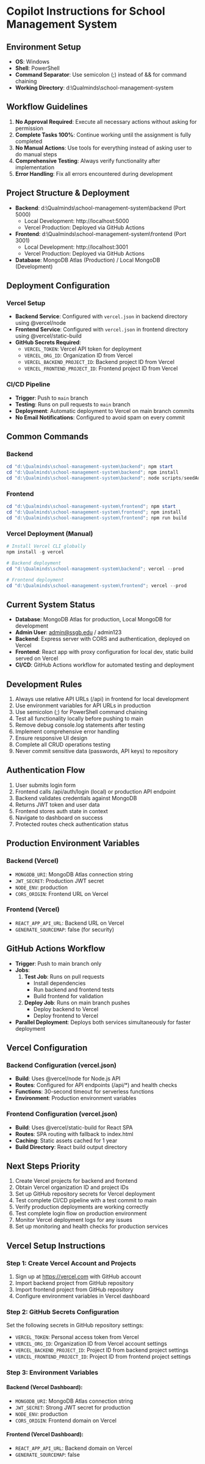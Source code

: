 # Copilot Instructions for School Management System

## Environment Setup
- **OS**: Windows
- **Shell**: PowerShell
- **Command Separator**: Use semicolon (;) instead of && for command chaining
- **Working Directory**: d:\Qualminds\school-management-system

## Workflow Guidelines
1. **No Approval Required**: Execute all necessary actions without asking for permission
2. **Complete Tasks 100%**: Continue working until the assignment is fully completed
3. **No Manual Actions**: Use tools for everything instead of asking user to do manual steps
4. **Comprehensive Testing**: Always verify functionality after implementation
5. **Error Handling**: Fix all errors encountered during development

## Project Structure & Deployment
- **Backend**: d:\Qualminds\school-management-system\backend (Port 5000)
  - Local Development: http://localhost:5000
  - Vercel Production: Deployed via GitHub Actions
- **Frontend**: d:\Qualminds\school-management-system\frontend (Port 3001)
  - Local Development: http://localhost:3001
  - Vercel Production: Deployed via GitHub Actions
- **Database**: MongoDB Atlas (Production) / Local MongoDB (Development)

## Deployment Configuration
### Vercel Setup
- **Backend Service**: Configured with `vercel.json` in backend directory using @vercel/node
- **Frontend Service**: Configured with `vercel.json` in frontend directory using @vercel/static-build
- **GitHub Secrets Required**:
  - `VERCEL_TOKEN`: Vercel API token for deployment
  - `VERCEL_ORG_ID`: Organization ID from Vercel
  - `VERCEL_BACKEND_PROJECT_ID`: Backend project ID from Vercel
  - `VERCEL_FRONTEND_PROJECT_ID`: Frontend project ID from Vercel

### CI/CD Pipeline
- **Trigger**: Push to `main` branch
- **Testing**: Runs on pull requests to `main` branch
- **Deployment**: Automatic deployment to Vercel on main branch commits
- **No Email Notifications**: Configured to avoid spam on every commit

## Common Commands
### Backend
```powershell
cd "d:\Qualminds\school-management-system\backend"; npm start
cd "d:\Qualminds\school-management-system\backend"; npm install
cd "d:\Qualminds\school-management-system\backend"; node scripts/seedAdmin.js
```

### Frontend
```powershell
cd "d:\Qualminds\school-management-system\frontend"; npm start
cd "d:\Qualminds\school-management-system\frontend"; npm install
cd "d:\Qualminds\school-management-system\frontend"; npm run build
```

### Vercel Deployment (Manual)
```powershell
# Install Vercel CLI globally
npm install -g vercel

# Backend deployment
cd "d:\Qualminds\school-management-system\backend"; vercel --prod

# Frontend deployment
cd "d:\Qualminds\school-management-system\frontend"; vercel --prod
```

## Current System Status
- **Database**: MongoDB Atlas for production, Local MongoDB for development
- **Admin User**: admin@ssgb.edu / admin123
- **Backend**: Express server with CORS and authentication, deployed on Vercel
- **Frontend**: React app with proxy configuration for local dev, static build served on Vercel
- **CI/CD**: GitHub Actions workflow for automated testing and deployment

## Development Rules
1. Always use relative API URLs (/api) in frontend for local development
2. Use environment variables for API URLs in production
3. Use semicolon (;) for PowerShell command chaining
4. Test all functionality locally before pushing to main
5. Remove debug console.log statements after testing
6. Implement comprehensive error handling
7. Ensure responsive UI design
8. Complete all CRUD operations testing
9. Never commit sensitive data (passwords, API keys) to repository

## Authentication Flow
1. User submits login form
2. Frontend calls /api/auth/login (local) or production API endpoint
3. Backend validates credentials against MongoDB
4. Returns JWT token and user data
5. Frontend stores auth state in context
6. Navigate to dashboard on success
7. Protected routes check authentication status

## Production Environment Variables
### Backend (Vercel)
- `MONGODB_URI`: MongoDB Atlas connection string
- `JWT_SECRET`: Production JWT secret
- `NODE_ENV`: production
- `CORS_ORIGIN`: Frontend URL on Vercel

### Frontend (Vercel)
- `REACT_APP_API_URL`: Backend URL on Vercel
- `GENERATE_SOURCEMAP`: false (for security)

## GitHub Actions Workflow
- **Trigger**: Push to main branch only
- **Jobs**:
  1. **Test Job**: Runs on pull requests
     - Install dependencies
     - Run backend and frontend tests
     - Build frontend for validation
  2. **Deploy Job**: Runs on main branch pushes
     - Deploy backend to Vercel
     - Deploy frontend to Vercel
- **Parallel Deployment**: Deploys both services simultaneously for faster deployment

## Vercel Configuration
### Backend Configuration (vercel.json)
- **Build**: Uses @vercel/node for Node.js API
- **Routes**: Configured for API endpoints (/api/*) and health checks
- **Functions**: 30-second timeout for serverless functions
- **Environment**: Production environment variables

### Frontend Configuration (vercel.json)
- **Build**: Uses @vercel/static-build for React SPA
- **Routes**: SPA routing with fallback to index.html
- **Caching**: Static assets cached for 1 year
- **Build Directory**: React build output directory

## Next Steps Priority
1. Create Vercel projects for backend and frontend
2. Obtain Vercel organization ID and project IDs
3. Set up GitHub repository secrets for Vercel deployment
4. Test complete CI/CD pipeline with a test commit to main
5. Verify production deployments are working correctly
6. Test complete login flow on production environment
7. Monitor Vercel deployment logs for any issues
8. Set up monitoring and health checks for production services

## Vercel Setup Instructions
### Step 1: Create Vercel Account and Projects
1. Sign up at https://vercel.com with GitHub account
2. Import backend project from GitHub repository
3. Import frontend project from GitHub repository
4. Configure environment variables in Vercel dashboard

### Step 2: GitHub Secrets Configuration
Set the following secrets in GitHub repository settings:
- `VERCEL_TOKEN`: Personal access token from Vercel
- `VERCEL_ORG_ID`: Organization ID from Vercel account settings
- `VERCEL_BACKEND_PROJECT_ID`: Project ID from backend project settings
- `VERCEL_FRONTEND_PROJECT_ID`: Project ID from frontend project settings

### Step 3: Environment Variables
#### Backend (Vercel Dashboard):
- `MONGODB_URI`: MongoDB Atlas connection string
- `JWT_SECRET`: Strong JWT secret for production
- `NODE_ENV`: production
- `CORS_ORIGIN`: Frontend domain on Vercel

#### Frontend (Vercel Dashboard):
- `REACT_APP_API_URL`: Backend domain on Vercel
- `GENERATE_SOURCEMAP`: false
